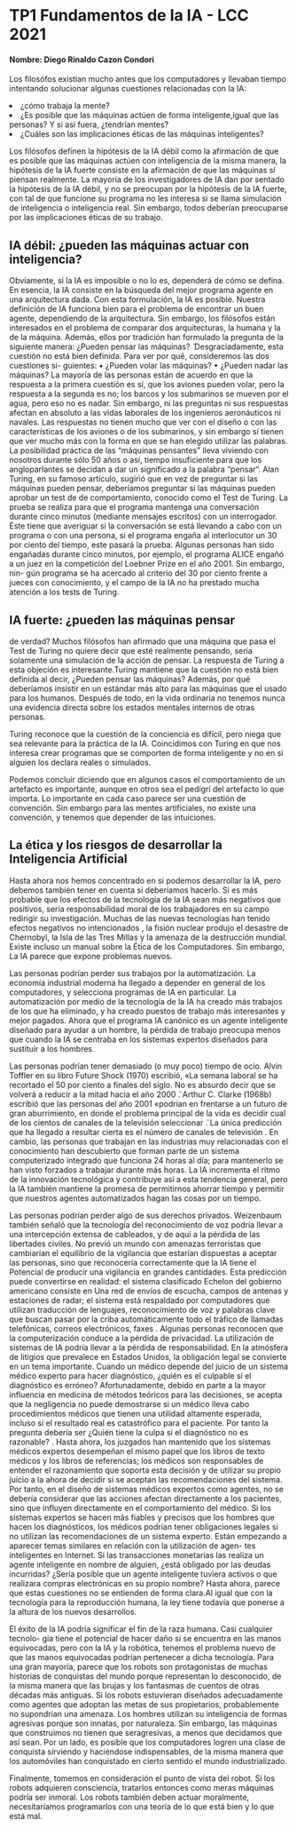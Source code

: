 <h1> TP1 Fundamentos de la IA - LCC 2021 </h1>

<h4> Nombre: Diego Rinaldo Cazon Condori </h4>

Los filosófos existían mucho antes que los computadores y llevaban tiempo intentando solucionar algunas cuestiones relacionadas con la
IA: 
<li>¿cómo trabaja la mente? </li>
<li>¿Es posible que las máquinas actúen de forma inteligente,igual que las personas? Y si así fuera, ¿tendrían mentes?</li>
<li>¿Cuáles son las implicaciones éticas de las máquinas inteligentes?</li>

Los filósofos definen la hipótesis de la IA débil como la afirmación de que es posible que las máquinas actúen con inteligencia de la misma manera, la hipótesis de la IA fuerte consiste en la afirmación de que las máquinas sí piensan realmente. La mayoría de los investigadores de IA dan por sentado la hipótesis de la IA débil, y no se preocupan por la hipótesis de la IA fuerte, con tal de que funcione su programa no les interesa si se llama simulación de inteligencia o inteligencia real. Sin embargo, todos deberían preocuparse por las implicaciones éticas de su trabajo.

<h2> IA débil: ¿pueden las máquinas actuar con inteligencia? </h2>

Obviamente, si la IA es imposible o no lo es, dependerá de cómo se defina. En esencia, la IA consiste en la búsqueda del mejor programa agente en una arquitectura dada. Con esta formulación, la IA es posible. Nuestra definición de IA funciona bien para el problema de encontrar un buen agente, dependiendo de la arquitectura. Sin
embargo, los filósofos están interesados en el problema de comparar dos arquitecturas,
la humana y la de la máquina. Además, ellos por tradición han formulado la pregunta
de la siguiente manera: ¿Pueden pensar las máquinas? ̈ Desgraciadamente, esta
cuestión no está bien definida. Para ver por qué, consideremos las dos cuestiones si-
guientes:
• ¿Pueden volar las máquinas?
• ¿Pueden nadar las máquinas?
La mayoría de las personas están de acuerdo en que la respuesta a la primera cuestión
es sí, que los aviones pueden volar, pero la respuesta a la segunda es no; los barcos y los submarinos se mueven por el agua, pero eso no es nadar. Sin embargo, ni las preguntas ni sus respuestas afectan en absoluto a las vidas laborales de los ingenieros aeronáuticos ni navales. Las respuestas no tienen mucho que ver con el diseño o con las características de los aviones o de los submarinos,  y sin embargo sí tienen que ver mucho más con la forma en que se han elegido utilizar
las palabras. La posibilidad práctica de las “máquinas pensantes” lleva viviendo con nosotros durante sólo 50 años o así, tiempo insuficiente para que los angloparlantes se decidan a dar un significado a la palabra “pensar“.
Alan Turing, en su famoso artículo, sugirió que en vez de preguntar si las máquinas pueden pensar, deberíamos preguntar si las máquinas pueden aprobar un test de de comportamiento, conocido como el Test de Turing. La prueba se realiza para que el programa mantenga una conversación durante cinco minutos (mediante mensajes escritos) con un interrogador. Éste tiene que averiguar si la conversación se
está llevando a cabo con un programa o con una persona, si el programa engaña al
interlocutor un 30 por ciento del tiempo, este pasará la prueba. Algunas personas han sido engañadas durante cinco minutos, por ejemplo, el programa ALICE engañó a un juez en la competición del Loebner Prize en el año 2001. Sin embargo, nin-
gún programa se ha acercado al criterio del 30 por ciento frente a jueces con conocimiento, y el campo de la IA no ha prestado mucha atención a los tests de Turing. 


<h2> IA fuerte: ¿pueden las máquinas pensar </h2>
de verdad? 
Muchos filósofos han afirmado que una máquina que pasa el Test de Turing no quiere
decir que esté realmente pensando, sería solamente una simulación de la acción de 
pensar. 
La respuesta de Turing a esta objeción es interesante.Turing mantiene que la cuestión no está bien definida al decir, ¿Pueden pensar las máquinas? Además, por qué deberíamos insistir en un estándar más alto para las máquinas que el usado para los humanos. Después de todo, en la vida ordinaria no tenemos nunca una evidencia directa sobre los estados mentales internos de otras personas.

Turing reconoce que la cuestión de la conciencia es difícil, pero niega que
sea relevante para la práctica de la IA. Coincidimos con Turing en que nos interesa crear programas que se comporten de forma inteligente y no en si alguien los declara reales o simulados.

Podemos concluir diciendo que en algunos casos el comportamiento de un artefacto es importante, aunque en otros sea el pedigrí del artefacto lo que importa. Lo importante en cada caso parece ser una cuestión de convención. Sin embargo para las mentes artificiales, no existe una convención, y tenemos que depender de las intuiciones. 

<h2> La ética y los riesgos de desarrollar la Inteligencia Artificial </h2>


Hasta ahora nos hemos concentrado en si podemos desarrollar la IA, pero debemos también tener en cuenta si deberíamos hacerlo. Si es más probable que los efectos de la tecnología de la IA sean más negativos que positivos, sería responsabilidad moral de los trabajadores en su campo redirigir su investigación. Muchas de las nuevas tecnologías han tenido efectos negativos no intencionados , la fisión nuclear produjo el desastre de Chernobyl, la Isla de las Tres Millas y la amenaza de la destrucción mundial. Existe incluso un manual sobre la Ética de los Computadores. Sin embargo, La IA parece que expone problemas nuevos.

Las personas podrían perder sus trabajos por la automatización. La economía
industrial moderna ha llegado a depender en general de los computadores, y selecciona programas de IA en particular. La automatización por medio de la tecnología de la IA ha creado más trabajos de los que ha eliminado, y ha creado puestos de trabajo más interesantes y mejor pagados. Ahora que el programa IA canónico es un agente inteligente diseñado para ayudar a un hombre, la pérdida de trabajo preocupa menos que cuando la IA se centraba en los sistemas expertos diseñados para sustituir a los hombres.

Las personas podrían tener demasiado (o muy poco) tiempo de ocio. Alvin Toffler
en su libro Future Shock (1970) escribió, «La semana laboral se ha recortado el 50 por
ciento a finales del siglo. No es absurdo decir que se volverá a reducir a la mitad hacia el año 2000 ̈. Arthur C. Clarke (1968b) escribió que las personas del año 2001 «podrían en frentarse a un futuro de gran aburrimiento, en donde el problema principal de la vida es decidir cual de los cientos de canales de la televisión seleccionar ̈. La única predicción que ha llegado a resultar cierta es el número de canales de televisión . En cambio, las personas que trabajan en las industrias muy relacionadas con el conocimiento han descubierto que forman parte de un sistema computerizado integrado que funciona 24 horas al día; para mantenerlo se han visto forzados a trabajar durante más horas. La IA  incrementa el ritmo de la innovación tecnológica y contribuye así a esta tendencia general, pero la IA también mantiene la promesa de permitirnos ahorrar tiempo y permitir que nuestros agentes automatizados hagan las cosas por un tiempo.

Las personas podrían perder algo de sus derechos privados. Weizenbaum también
señaló que la tecnología del reconocimiento de voz podría llevar a una intercepción
extensa de cableados, y de aquí a la pérdida de las libertades civiles. No previó un mundo con amenazas terroristas que cambiarían el equilibrio de la vigilancia que estarían dispuestas a aceptar las personas, sino que reconocería correctamente que la IA tiene el Potencial de producir una vigilancia en grandes cantidades. Esta predicción puede convertirse en realidad: el sistema clasificado Echelon del gobierno americano consiste en Una red de envíos de escucha, campos de antenas y estaciones de radar; el sistema está respaldado por computadores que utilizan traducción de lenguajes, reconocimiento de voz y palabras clave que buscan pasar por la criba automáticamente todo el tráfico de llamadas telefónicas, correos electrónicos, faxes . Algunas personas reconocen que la computerización conduce a la pérdida de privacidad. La utilización de sistemas de IA podría llevar a la pérdida de responsabilidad. En
la atmósfera de litigios que prevalece en Estados Unidos, la obligación legal se convierte en un tema importante. Cuando un médico depende del juicio de un sistema médico experto para hacer diagnóstico, ¿quién es el culpable si el diagnóstico es erróneo? Afortunadamente, debido en parte a la mayor influencia en medicina de métodos teóricos para las decisiones, se acepta que la negligencia no puede demostrarse si un médico lleva cabo procedimientos médicos que tienen una utilidad altamente esperada, incluso si el resultado real es catastrófico para el paciente. Por tanto la pregunta debería ser ¿Quién tiene la culpa si el diagnóstico no es razonable? . Hasta ahora, los juzgados han mantenido que los sistemas médicos expertos desempeñan el mismo papel que los libros de
texto médicos y los libros de referencias; los médicos son responsables de entender el
razonamiento que soporta esta decisión y de utilizar su propio juicio a la ahora de decidir si se aceptan las recomendaciones del sistema. Por tanto, en el diseño de sistemas médicos expertos como agentes, no se debería considerar que las acciones afectan directamente a los pacientes, sino que influyen directamente en el comportamiento del médico. Si los sistemas expertos se hacen más fiables y precisos que los hombres que hacen los diagnósticos, los médicos podrían tener obligaciones legales si no utilizan las recomendaciones de un sistema experto.
Están empezando a aparecer temas similares en relación con la utilización de agen-
tes inteligentes en Internet. Si las transacciones monetarias las realiza un agente inteligente en nombre de alguien, ¿está obligado por las deudas incurridas? ¿Sería posible que un agente inteligente tuviera activos o que realizara compras electrónicas en su propio nombre? Hasta ahora, parece que estas cuestiones no se entienden de forma clara.Al igual que con la tecnología para la reproducción humana, la ley tiene todavía que ponerse a la altura de los nuevos desarrollos.

El éxito de la IA podría significar el fin de la raza humana. Casi cualquier tecnolo-
gía tiene el potencial de hacer daño si se encuentra en las manos equivocadas, pero con la IA y la robótica, tenemos el problema nuevo de que las manos equivocadas podrían pertenecer a dicha tecnología.
Para una gran mayoría, parece que los robots son protagonistas de muchas historias
de conquistas del mundo porque representan lo desconocido, de la misma manera que
las brujas y los fantasmas de cuentos de otras décadas más antiguas. Si los robots estuvieran diseñados adecuadamente como agentes que adoptan las metas de sus propietarios, probablemente no supondrían una amenaza. Los hombres utilizan su inteligencia de formas agresivas porque son innatas, por naturaleza. Sin embargo, las máquinas que construimos no tienen que seragresivas, a menos que decidamos que así sean. Por un lado, es posible que los computadores logren una clase de conquista sirviendo y haciéndose indispensables, de la misma manera que los automóviles han conquistado en cierto sentido el mundo industrializado.

Finalmente, tomemos en consideración el punto de vista del robot. Si los robots
adquieren consciencia, tratarlos entonces como meras máquinas podría ser inmoral. Los robots también deben actuar moralmente, 
necesitaríamos programarlos con una teoría de lo que está bien y lo que está mal.

